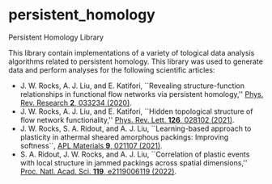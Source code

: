 # persistent_homology
Persistent Homology Library

This library contain implementations of a variety of tological data analysis algorithms related to persistent homology. 
This library was used to generate data and perform analyses for the following scientific articles:

<ul>
<li>  J. W. Rocks, A. J. Liu, and E. Katifori, ``Revealing structure-function relationships in functional flow networks via persistent homology,'' <a href="https://doi.org/10.1103/PhysRevResearch.2.033234" target="_blank">Phys. Rev. Research <b>2</b>, 033234 (2020)</a>.</li>
<li> J. W. Rocks, A. J. Liu, and E. Katifori, ``Hidden topological structure of flow network functionality,'' <a href="https://doi.org/10.1103/PhysRevLett.126.028102" target="_blank">Phys. Rev. Lett. <b>126</b>, 028102 (2021)</a>.</li>
<li>  J. W. Rocks, S. A. Ridout, and A. J. Liu, ``Learning-based approach to plasticity in athermal sheared amorphous packings: Improving softness``,  <a href="https://doi.org/10.1063/5.0035395" target="_blank">APL Materials  <b>9</b>, 021107 (2021)</a>.</li>
<li> S. A. Ridout, J. W. Rocks, and A. J. Liu, ``Correlation of plastic events with local structure in jammed packings across spatial dimensions,'' <a href="https://doi.org/10.1073/pnas.2119006119" target="_blank">Proc. Natl. Acad. Sci. <b>119</b>, e2119006119 (2022)</a>.</li>
</ul>
